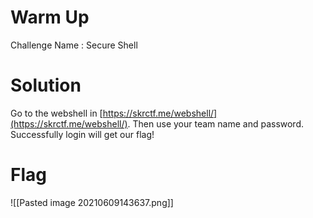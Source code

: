 # Warm Up

Challenge Name : Secure Shell

# Solution

Go to the webshell in [https://skrctf.me/webshell/](https://skrctf.me/webshell/). Then use your team name and password. Successfully login will get our flag!

# Flag

![[Pasted image 20210609143637.png]]
